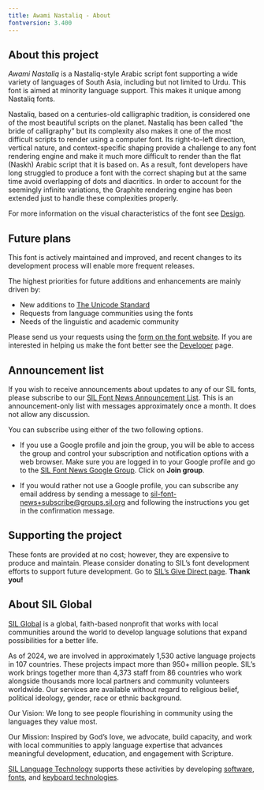 ```yaml
---
title: Awami Nastaliq - About
fontversion: 3.400
---
```


## About this project


*Awami Nastaliq* is a Nastaliq-style Arabic script font supporting a wide variety of languages of South Asia, including but not limited to Urdu. This font is aimed at minority language support. This makes it unique among Nastaliq fonts.

Nastaliq, based on a centuries-old calligraphic tradition, is considered one of the most beautiful scripts on the planet. Nastaliq has been called “the bride of calligraphy” but its complexity also makes it one of the most difficult scripts to render using a computer font. Its right-to-left direction, vertical nature, and context-specific shaping provide a challenge to any font rendering engine and make it much more difficult to render than the flat (Naskh) Arabic script that it is based on. As a result, font developers have long struggled to produce a font with the correct shaping but at the same time avoid overlapping of dots and diacritics. In order to account for the seemingly infinite variations, the Graphite rendering engine has been extended just to handle these complexities properly.

For more information on the visual characteristics of the font see [Design](design.md).


## Future plans

This font is actively maintained and improved, and recent changes to its development process will enable more frequent releases.

The highest priorities for future additions and enhancements are mainly driven by:

- New additions to [The Unicode Standard](https://unicode.org/)
- Requests from language communities using the fonts
- Needs of the linguistic and academic community

Please send us your requests using the [form on the font website](https://software.sil.org/awami/about/contact/). If you are interested in helping us make the font better see the [Developer](developer.md) page.

## Announcement list

If you wish to receive announcements about updates to any of our SIL fonts, please subscribe to our [SIL Font News Announcement List](https://groups.google.com/a/groups.sil.org/forum/#!forum/sil-font-news). This is an announcement-only list with messages approximately once a month. It does not allow any discussion.

You can subscribe using either of the two following options.

- If you use a Google profile and join the group, you will be able to access the group and control your subscription and notification options with a web browser. Make sure you are logged in to your Google profile and go to the [SIL Font News Google Group](https://groups.google.com/a/groups.sil.org/forum/#!forum/sil-font-news). Click on **Join group**.

- If you would rather not use a Google profile, you can subscribe any email address by sending a message to [sil-font-news+subscribe@groups.sil.org](mailto:sil-font-news+subscribe@groups.sil.org) and following the instructions you get in the confirmation message.

## Supporting the project

These fonts are provided at no cost; however, they are expensive to produce and maintain. Please consider donating to SIL’s font development efforts to support future development. Go to [SIL’s Give Direct page](https://give.sil.org/campaign/725115/donate). **Thank you!** 

## About SIL Global

[SIL Global](https://www.sil.org/) is a global, faith-based nonprofit that works with local communities around the world to develop language solutions that expand possibilities for a better life. 

As of 2024, we are involved in approximately 1,530 active language projects in 107 countries. These projects impact more than 950+ million people. SIL’s work brings together more than 4,373 staff from 86 countries who work alongside thousands more local partners and community volunteers worldwide. Our services are available without regard to religious belief, political ideology, gender, race or ethnic background.

Our Vision: We long to see people flourishing in community using the languages they value most. 

Our Mission: Inspired by God’s love, we advocate, build capacity, and work with local communities to apply language expertise that advances meaningful development, education, and engagement with Scripture.

[SIL Language Technology](https://software.sil.org/) supports these activities by developing [software](https://software.sil.org/software-products/), [fonts](https://software.sil.org/fonts/), and [keyboard technologies](https://keyman.com/).